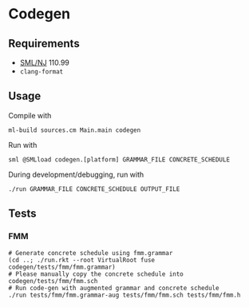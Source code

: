 # Codegen


## Requirements
- [SML/NJ](https://www.smlnj.org/) 110.99
- `clang-format`
  

## Usage
Compile with
    
    ml-build sources.cm Main.main codegen

Run with

    sml @SMLload codegen.[platform] GRAMMAR_FILE CONCRETE_SCHEDULE

During development/debugging, run with

    ./run GRAMMAR_FILE CONCRETE_SCHEDULE OUTPUT_FILE


## Tests

### FMM
    # Generate concrete schedule using fmm.grammar
    (cd ..; ./run.rkt --root VirtualRoot fuse codegen/tests/fmm/fmm.grammar)
    # Please manually copy the concrete schedule into codegen/tests/fmm/fmm.sch
    # Run code-gen with augmented grammar and concrete schedule
    ./run tests/fmm/fmm.grammar-aug tests/fmm/fmm.sch tests/fmm/fmm.h
